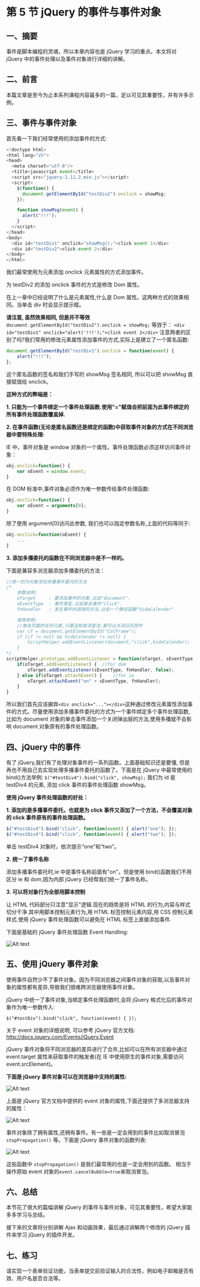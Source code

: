 # 第 5 节 jQuery 的事件与事件对象

## 一、摘要

事件是脚本编程的灵魂，所以本章内容也是 jQuery 学习的重点。本文将对 jQuery 中的事件处理以及事件对象进行详细的讲解。

## 二、前言

本篇文章是至今为止本系列课程内容最多的一篇，足以可见其重要性，并有许多示例。

## 三、事件与事件对象

首先看一下我们经常使用的添加事件的方式:

```js
<!doctype html>
<html lang="zh">
<head>
  <meta charset="utf-8"/>
  <title>javascript event</title>
  <script src="jquery-1.11.2.min.js"></script>
  <script>
    $(function() {
      document.getElementById("testDiv2").onclick = showMsg;
    });

    function showMsg(event) {
      alert("!!!");
    }
  </script>
</head>
<body>
  <div id="testDiv1" onclick="showMsg();">click event 1</div>
  <div id="testDiv2">click event 2</div>
</body>
</html> 
```

我们最常使用为元素添加 onclick 元素属性的方式添加事件。

为 testDiv2 的添加 onclick 事件的方式是修改 Dom 属性。

在上一章中已经说明了什么是元素属性,什么是 Dom 属性。这两种方式的效果相同。当单击 div 时会显示提示框。

**请注意, 虽然效果相同, 但是并不等效** `document.getElementById("testDiv2").onclick = showMsg;` 等效于： `<div id="testDiv1" onclick="alert('!!!');">click event 2</div>` 注意两者的区别了吗?我们常用的修改元素属性添加事件的方式,实际上是建立了一个匿名函数:

```js
document.getElementById("testDiv1").onclick = function(event) {
    alert("!!!");
}; 
```

这个匿名函数的签名和我们手写的 showMsg 签名相同, 所以可以把 showMsg 直接赋值给 onclick。

**这种方式的弊端是：**

**1\. 只能为一个事件绑定一个事件处理函数.使用"="赋值会把前面为此事件绑定的所有事件处理函数覆盖掉.**

**2\. 在事件函数(无论是匿名函数还是绑定的函数)中获取事件对象的方式在不同浏览器中要特殊处理:**

IE 中，事件对象是 window 对象的一个属性。事件处理函数必须这样访问事件对象：

```js
obj.onclick=function() {
    var oEvent = window.event;
} 
```

在 DOM 标准中,事件对象必须作为唯一参数传给事件处理函数:

```js
obj.onclick=function() {
    var oEvent = arguments[0];
} 
```

除了使用 argument[0]访问此参数, 我们也可以指定参数名称,上面的代码等同于:

```js
obj.onclick=function(oEvent) {
    ...
} 
```

**3\. 添加多播委托的函数在不同浏览器中是不一样的。**

下面是兼容多浏览器添加多播委托的方法：

```js
//统一的为对象添加多播事件委托的方法
/*  
    参数说明:
    oTarget     : 要添加事件的对象.比如"document".
    sEventType  : 事件类型.比如单击事件"click".
    fnHandler   : 发生事件时调用的方法.比如一个静态函数"hideCalendar"

    使用举例:
    //单击页面的任何元素,只要没有取消冒泡,都可以关闭日历控件
    var cf = document.getElementById("CalFrame");
    if (cf != null && hideCalendar != null) {
        ScriptHelper.addEventListener(document,"click",hideCalendar);
    }
*/
scriptHelper.prototype.addEventListener = function(oTarget, sEventType, fnHandler) {
    if(oTarget.addEventListener) {  //for dom
        oTarget.addEventListener(sEventType, fnHandler, false);
    } else if(oTarget.attachEvent) {    //for ie
        oTarget.attachEvent("on" + sEventType, fnHandler);
    }
} 
```

所以我们首先应该摒弃`<div onclick="..."></div>`这种通过修改元素属性添加事件的方式。尽量使用添加多播事件委托的方式为一个事件绑定多个事件处理函数,比如为 document 对象的单击事件添加一个关闭弹出层的方法,使用多播就不会影响 document 对象原有的事件处理函数。

## 四、jQuery 中的事件

有了 jQuery,我们有了处理对象事件的一系列函数。上面基础知识还是要懂, 但是再也不用自己去实现处理多播事件委托的函数了。下面是在 jQuery 中最常使用的 bind()方法举例: `$("#testDiv4").bind("click", showMsg);` 我们为 id 是 testDiv4 的元素, 添加 click 事件的事件处理函数 showMsg。

**使用 jQuery 事件处理函数的好处：**

**1\. 添加的是多播事件委托，也就是为 click 事件又添加了一个方法，不会覆盖对象的 click 事件原有的事件处理函数。**

```js
$("#testDiv4").bind("click", function(event) { alert("one"); });
$("#testDiv4").bind("click", function(event) { alert("two"); }); 
```

单击 testDiv4 对象时，依次提示“one”和“two”。

**2\. 统一了事件名称**

添加多播事件委托时,ie 中是事件名称前面有"on"。但是使用 bind()函数我们不用区分 ie 和 dom,因为内部 jQuery 已经帮我们统一了事件名称。

**3\. 可以将对象行为全部用脚本控制**

让 HTML 代码部分只注意"显示"逻辑.现在的趋势是将 HTML 的行为,内容与样式切分干净.其中用脚本控制元素行为,用 HTML 标签控制元素内容,用 CSS 控制元素样式.使用 jQuery 事件处理函数可以避免在 HTML 标签上直接添加事件.

下面是基础的 jQuery 事件处理函数 Event Handling:

![Alt text](img/EventHandling.jpg)

## 五、使用 jQuery 事件对象

使用事件自然少不了事件对象。因为不同浏览器之间事件对象的获取,以及事件对象的属性都有差异,导致我们很难跨浏览器使用事件对象。

jQuery 中统一了事件对象,当绑定事件处理函数时,会将 jQuery 格式化后的事件对象作为唯一参数传入:

`$("#testDiv").bind("click", function(event) { });`

关于 event 对象的详细说明, 可以参考 jQuery 官方文档: http://docs.jquery.com/Events/jQuery.Event

jQuery 事件对象将不同浏览器的差异进行了合并,比如可以在所有浏览器中通过 event.target 属性来获取事件的触发者(在 IE 中使用原生的事件对象,需要访问 event.srcElement)。

**下面是 jQuery 事件对象可以在浏览器中支持的属性:**

![Alt text](img/EventObjType.jpg)

上面是 jQuery 官方文档中提供的 event 对象的属性,下面还提供了多浏览器支持的属性：

![Alt text](img/EventObjTypeMore.jpg)

事件对象除了拥有属性,还拥有事件。有一些是一定会用到的事件比如取消冒泡 `stopPropagation()` 等。下面是 jQuery 事件对象的函数列表:

![Alt text](img/EventObjFun.jpg)

这些函数中 `stopPropagation()` 是我们最常用的也是一定会用到的函数。 相当于操作原始 event 对象的`event.cancelBubble=true`来取消冒泡。

## 六、总结

本节花了很大的篇幅讲解 jQuery 的事件与事件对象，可见其重要性，希望大家能多多学习与总结。

接下来的文章将分别讲解 Ajax 和动画效果，最后通过讲解两个修改的 jQuery 插件来学习 jQuery 的插件开发。

## 七、练习

请实现一个表单验证功能，当表单提交前验证输入的合法性，例如电子邮箱是否有效、用户名是否合法等。